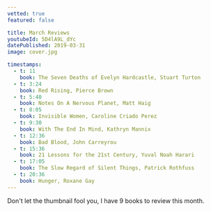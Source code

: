 ```yaml
---
vetted: true
featured: false

title: March Reviews
youtubeId: 5D4lA9L_dYc
datePublished: 2019-03-31
image: cover.jpg

timestamps:
  - t: 11
    book: The Seven Deaths of Evelyn Hardcastle, Stuart Turton
  - t: 3:24
    book: Red Rising, Pierce Brown
  - t: 5:40
    book: Notes On A Nervous Planet, Matt Haig
  - t: 8:05
    book: Invisible Women, Caroline Criado Perez
  - t: 9:30
    book: With The End In Mind, Kathryn Mannix
  - t: 12:36
    book: Bad Blood, John Carreyrou
  - t: 15:36
    book: 21 Lessons for the 21st Century, Yuval Noah Harari
  - t: 17:05
    book: The Slow Regard of Silent Things, Patrick Rothfuss
  - t: 20:36
    book: Hunger, Roxane Gay
---
```


Don't let the thumbnail fool you, I have 9 books to review this month.
